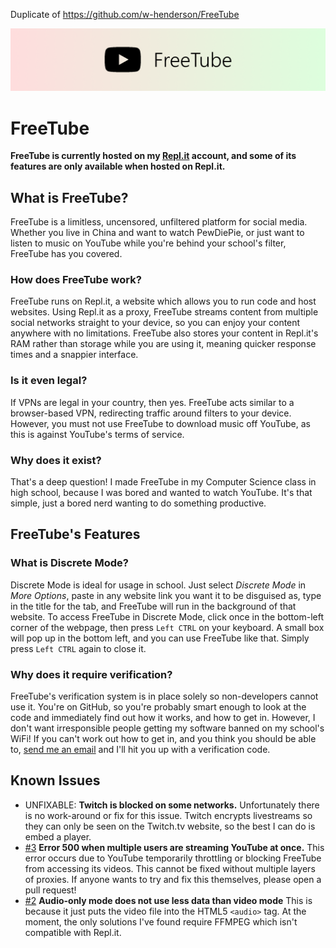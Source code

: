 Duplicate of https://github.com/w-henderson/FreeTube

![FreeTube Banner](images/banner.png)

# FreeTube
**FreeTube is currently hosted on my [Repl.it](https://freetube.cooltomato.repl.co/) account, and some of its features are only available when hosted on Repl.it.**
## What is FreeTube?
FreeTube is a limitless, uncensored, unfiltered platform for social media. Whether you live in China and want to watch PewDiePie, or just want to listen to music on YouTube while you're behind your school's filter, FreeTube has you covered.
### How does FreeTube work?
FreeTube runs on Repl.it, a website which allows you to run code and host websites. Using Repl.it as a proxy, FreeTube streams content from multiple social networks straight to your device, so you can enjoy your content anywhere with no limitations. FreeTube also stores your content in Repl.it's RAM rather than storage while you are using it, meaning quicker response times and a snappier interface.
### Is it even legal?
If VPNs are legal in your country, then yes. FreeTube acts similar to a browser-based VPN, redirecting traffic around filters to your device. However, you must not use FreeTube to download music off YouTube, as this is against YouTube's terms of service.
### Why does it exist?
That's a deep question! I made FreeTube in my Computer Science class in high school, because I was bored and wanted to watch YouTube. It's that simple, just a bored nerd wanting to do something productive.
## FreeTube's Features
### What is Discrete Mode?
Discrete Mode is ideal for usage in school. Just select *Discrete Mode* in *More Options*, paste in any website link you want it to be disguised as, type in the title for the tab, and FreeTube will run in the background of that website. To access FreeTube in Discrete Mode, click once in the bottom-left corner of the webpage, then press `Left CTRL` on your keyboard. A small box will pop up in the bottom left, and you can use FreeTube like that. Simply press `Left CTRL` again to close it.
### Why does it require verification?
FreeTube's verification system is in place solely so non-developers cannot use it. You're on GitHub, so you're probably smart enough to look at the code and immediately find out how it works, and how to get in. However, I don't want irresponsible people getting my software banned on my school's WiFi! If you can't work out how to get in, and you think you should be able to, [send me an email](mailto:william-henderson@outlook.com) and I'll hit you up with a verification code.
## Known Issues
- UNFIXABLE: **Twitch is blocked on some networks.**
  Unfortunately there is no work-around or fix for this issue. Twitch encrypts livestreams so they can only be seen on the Twitch.tv website, so the best I can do is embed a player.
- [#3](https://github.com/w-henderson/FreeTube/issues/3) **Error 500 when multiple users are streaming YouTube at once.**
  This error occurs due to YouTube temporarily throttling or blocking FreeTube from accessing its videos. This cannot be fixed without multiple layers of proxies. If anyone wants to try and fix this themselves, please open a pull request!
- [#2](https://github.com/w-henderson/FreeTube/issues/2) **Audio-only mode does not use less data than video mode**
  This is because it just puts the video file into the HTML5 `<audio>` tag. At the moment, the only solutions I've found require FFMPEG which isn't compatible with Repl.it.
